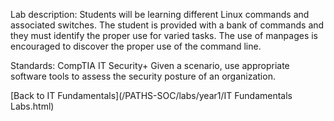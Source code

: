 Lab description: Students will be learning different Linux commands and associated switches.  The student is provided with a bank of commands and they must identify the proper use for varied tasks.  The use of manpages is encouraged to discover the proper use of the command line.

Standards: CompTIA IT Security+ Given a scenario, use appropriate software tools
to assess the security posture of an organization. 

[Back to IT Fundamentals](/PATHS-SOC/labs/year1/IT Fundamentals Labs.html)
